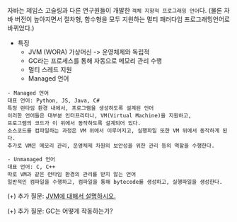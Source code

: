 자바는 제임스 고슬링과 다른 연구원들이 개발한 `객체 지향적 프로그래밍 언어`다. (물론 자바 버전이 높아지면서 절차형, 함수형을 모두 지원하는 멀티 패러다임 프로그래밍언어로 바뀌었다.)
- 특징
  - JVM (WORA) 가상머신 -> 운영체제와 독립적
  - GC라는 프로세스를 통해 자동으로 메모리 관리 수행
  - 멀티 스레드 지원
  - Managed 언어

```
- Managed 언어
대표 언어: Python, JS, Java, C#
특정 런타임 환경 내에서, 프로그램을 생성하도록 설계된 언어
이러한 언어들은 대부분 인터프리터나, VM(Virtual Machine)을 지원하고,
프로그램의 코드가 이 위에서 동작하도록 설계되어 있다.
소스코드를 컴파일하는 과정은 VM 위에서 이루어지고, 실행파일 또한 VM 위에서 동작하게 된다.
추가로 VM은 메모리 관리, 운영체제 차원의 보안성을 위한 관리 등의 역할을 수행한다.

- Unmanaged 언어
대표 언어: C, C++
따로 VM과 같은 런타임 환경의 관리를 받지 않는 언어
일반적인 컴파일을 수행하고, 컴파일을 통해 bytecode를 생성하고, 실행파일을 생성한다.
```

(+) 추가 질문: [JVM에 대해서 설명하시오.](https://github.com/cpwoo/coding-interview/blob/main/Backend/Java/JVM%EA%B3%BC_%EC%9E%90%EB%B0%94%EC%BD%94%EB%93%9C%EC%9D%98_%EC%8B%A4%ED%96%89%EA%B3%BC%EC%A0%95.md)

(+) 추가 질문: GC는 어떻게 작동하는가?
